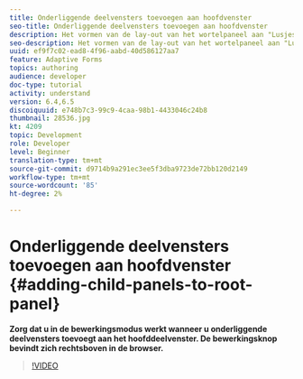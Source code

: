 ```yaml
---
title: Onderliggende deelvensters toevoegen aan hoofdvenster
seo-title: Onderliggende deelvensters toevoegen aan hoofdvenster
description: Het vormen van de lay-out van het wortelpaneel aan "Lusjes op Linker"en voeg kindpanelen aan het wortelpaneel toe.
seo-description: Het vormen van de lay-out van het wortelpaneel aan "Lusjes op Linker"en voeg kindpanelen aan het wortelpaneel toe.
uuid: ef9f7c02-ead8-4f96-aabd-40d586127aa7
feature: Adaptive Forms
topics: authoring
audience: developer
doc-type: tutorial
activity: understand
version: 6.4,6.5
discoiquuid: e748b7c3-99c9-4caa-98b1-4433046c24b8
thumbnail: 28536.jpg
kt: 4209
topic: Development
role: Developer
level: Beginner
translation-type: tm+mt
source-git-commit: d9714b9a291ec3ee5f3dba9723de72bb120d2149
workflow-type: tm+mt
source-wordcount: '85'
ht-degree: 2%

---
```



# Onderliggende deelvensters toevoegen aan hoofdvenster {#adding-child-panels-to-root-panel}

**Zorg dat u in de bewerkingsmodus werkt wanneer u onderliggende deelvensters toevoegt aan het hoofddeelvenster. De bewerkingsknop bevindt zich rechtsboven in de browser.**


>[!VIDEO](https://video.tv.adobe.com/v/28536?quality=9&learn=on)

